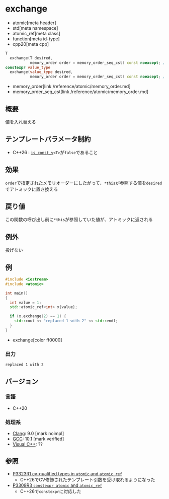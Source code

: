 # exchange
* atomic[meta header]
* std[meta namespace]
* atomic_ref[meta class]
* function[meta id-type]
* cpp20[meta cpp]

```cpp
T
  exchange(T desired,
           memory_order order = memory_order_seq_cst) const noexcept; // (1) C++20
constexpr value_type
  exchange(value_type desired,
           memory_order order = memory_order_seq_cst) const noexcept; // (1) C++26
```
* memory_order[link /reference/atomic/memory_order.md]
* memory_order_seq_cst[link /reference/atomic/memory_order.md]

## 概要
値を入れ替える


## テンプレートパラメータ制約
- C++26 : [`is_const_v`](/reference/type_traits/is_const.md)`<T>`が`false`であること


## 効果
`order`で指定されたメモリオーダーにしたがって、`*this`が参照する値を`desired`でアトミックに置き換える


## 戻り値
この関数の呼び出し前に`*this`が参照していた値が、アトミックに返される


## 例外
投げない


## 例
```cpp example
#include <iostream>
#include <atomic>

int main()
{
  int value = 1;
  std::atomic_ref<int> x{value};

  if (x.exchange(2) == 1) {
    std::cout << "replaced 1 with 2" << std::endl;
  }
}
```
* exchange[color ff0000]


### 出力
```
replaced 1 with 2
```


## バージョン
### 言語
- C++20

### 処理系
- [Clang](/implementation.md#clang): 9.0 [mark noimpl]
- [GCC](/implementation.md#gcc): 10.1 [mark verified]
- [Visual C++](/implementation.md#visual_cpp): ??


## 参照
- [P3323R1 cv-qualified types in `atomic` and `atomic_ref`](https://open-std.org/jtc1/sc22/wg21/docs/papers/2024/p3323r1.html)
    - C++26でCV修飾されたテンプレート引数を受け取れるようになった
- [P3309R3 `constexpr atomic` and `atomic_ref`](https://open-std.org/jtc1/sc22/wg21/docs/papers/2024/p3309r3.html)
    - C++26で`constexpr`に対応した

